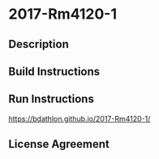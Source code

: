 # 2017-Rm4120-1

## Description

## Build Instructions

## Run Instructions

https://bdathlon.github.io/2017-Rm4120-1/

## License Agreement

